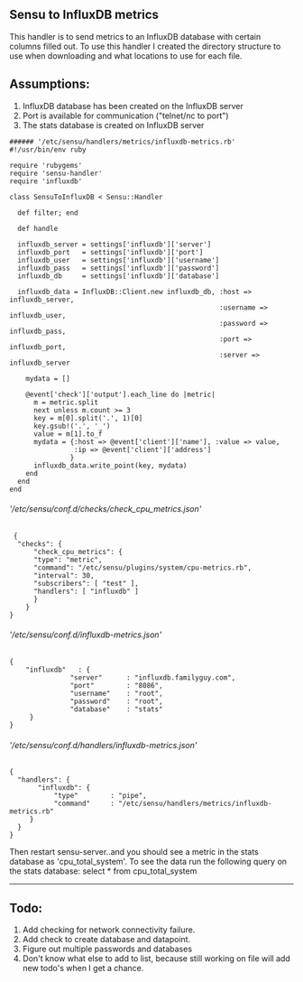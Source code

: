 ## Sensu to InfluxDB metrics

This handler is to send metrics to an InfluxDB database with certain columns filled out.
To use this handler I created the directory structure to use when downloading and what 
locations to use for each file.

Assumptions:
---
1. InfluxDB database has been created on the InfluxDB server
2. Port is available for communication ("telnet/nc to port")
3. The stats database is created on InfluxDB server


```
###### '/etc/sensu/handlers/metrics/influxdb-metrics.rb'
#!/usr/bin/env ruby

require 'rubygems'
require 'sensu-handler'
require 'influxdb'

class SensuToInfluxDB < Sensu::Handler

  def filter; end

  def handle

  influxdb_server = settings['influxdb']['server']
  influxdb_port   = settings['influxdb']['port']
  influxdb_user   = settings['influxdb']['username']
  influxdb_pass   = settings['influxdb']['password']
  influxdb_db     = settings['influxdb']['database']

  influxdb_data = InfluxDB::Client.new influxdb_db, :host => influxdb_server,
                                                    :username => influxdb_user,
                                                    :password => influxdb_pass,
                                                    :port => influxdb_port,
                                                    :server => influxdb_server
      
    mydata = []

    @event['check']['output'].each_line do |metric|
      m = metric.split
      next unless m.count >= 3
      key = m[0].split('.', 1)[0]
      key.gsub!('.', '_')
      value = m[1].to_f
      mydata = {:host => @event['client']['name'], :value => value,
                :ip => @event['client']['address']
               } 
      influxdb_data.write_point(key, mydata)
    end
  end
end
```


###### '/etc/sensu/conf.d/checks/check_cpu_metrics.json'
```
 {
  "checks": {
      "check_cpu_metrics": {
      "type": "metric",
      "command": "/etc/sensu/plugins/system/cpu-metrics.rb",
      "interval": 30,
      "subscribers": [ "test" ],
      "handlers": [ "influxdb" ]
      }
    }
}
```

###### '/etc/sensu/conf.d/influxdb-metrics.json'
```
{
    "influxdb"   : {
               "server"      : "influxdb.familyguy.com",
               "port"        : "8086",
               "username"    : "root",
               "password"    : "root",
               "database"    : "stats"
     }
}
```

###### '/etc/sensu/conf.d/handlers/influxdb-metrics.json'
```
{
  "handlers": {
       "influxdb": {
           "type"        : "pipe",
           "command"     : "/etc/sensu/handlers/metrics/influxdb-metrics.rb"
     }
  }
}
```


Then restart sensu-server..and you should see a metric in the stats database as 'cpu_total_system'.
To see the data run the following query on the stats database: select * from cpu_total_system

---
Todo:
---
1. Add checking for network connectivity failure.
2. Add check to create database and datapoint.
3. Figure out multiple passwords and databases
4. Don't know what else to add to list, because still working on file will add new todo's when I get a chance.
